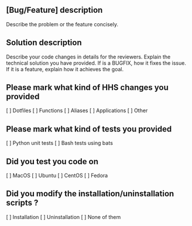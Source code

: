 ## [Bug/Feature] description

Describe the problem or the feature concisely.

## Solution description

Describe your code changes in details for the reviewers. 
Explain the technical solution you have provided. 
If is a BUGFIX, how it fixes the issue. 
If it is a feature, explain how it achieves the goal.

## Please mark what kind of HHS changes you provided

[ ] Dotfiles
[ ] Functions
[ ] Aliases
[ ] Applications
[ ] Other

## Please mark what kind of tests you provided

[ ] Python unit tests
[ ] Bash tests using bats

## Did you test you code on

[ ] MacOS
[ ] Ubuntu
[ ] CentOS
[ ] Fedora

## Did you modify the installation/uninstallation scripts ?

[ ] Installation
[ ] Uninstallation
[ ] None of them
